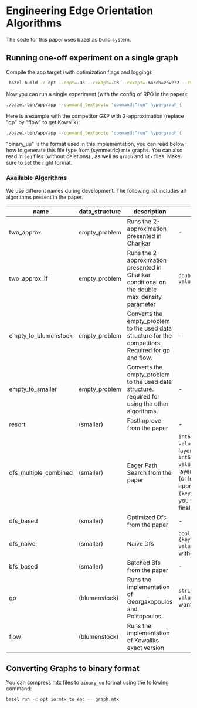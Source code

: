 # Engineering Edge Orientation Algorithms

The code for this paper uses bazel as build system.

## Running one-off experiment on a single graph

Compile the app target (with optimization flags and logging):

```sh
 bazel build -c opt --copt=-O3 --cxxopt=-O3 --cxxopt=-march=znver2 --cxxopt=-mavx --cxxopt=-finline-functions     app   --define logging=enabled
```

Now you can run a single experiment (with the config of RPO in the paper):

```sh
./bazel-bin/app/app --command_textproto 'command:"run" hypergraph {    file_path: "path/to/some/graph"    format: "binary_uu" } config { algorithm_configs{algorithm_name: "two_approx_if" data_structure:"empty_problem" double_params{key:"max_density" value:10}}  algorithm_configs{algorithm_name:"empty_to_smaller"}  algorithm_configs{algorithm_name:"resort"} algorithm_configs{algorithm_name:"dfs_multiple_combined"}}' --seed 1234
```

Here is a example with the competitor G&P with 2-approximation (replace "gp" by "flow" to get Kowalik):

```sh
./bazel-bin/app/app --command_textproto 'command:"run" hypergraph {    file_path: "path/to/some/graph"    format: "binary_uu" } config { algorithm_configs{algorithm_name: "two_approx" data_structure:"empty_problem"}  algorithm_configs{algorithm_name: "empty_to_blumenstock"}  algorithm_configs{algorithm_name:"gp"} }' --seed 1234
```

"binary_uu" is the format used in this implementation, you can read below how to generate this file type from (symmetric) mtx graphs. You can also read in `seq` files (without deletions) , as well as `graph` and `mtx` files. Make sure to set the right format.

### Available Algorithms

We use different names during development. The following list includes all algorithms present in the paper.

| name                  | data_structure | description                                                                                          | sample parameters                                                                                                                                                                                                                                                                                                                                      |
| --------------------- | -------------- | ---------------------------------------------------------------------------------------------------- | ------------------------------------------------------------------------------------------------------------------------------------------------------------------------------------------------------------------------------------------------------------------------------------------------------------------------------------------------------ |
| two_approx            | empty_problem  | Runs the 2-approximation presented in Charikar                                                       | -                                                                                                                                                                                                                                                                                                                                                      |
| two_approx_if         | empty_problem  | Runs the 2-approximation presented in Charikar conditional on the double max_density parameter       | `double_params{key:"max_density" value:10}`                                                                                                                                                                                                                                                                                                            |
| empty_to_blumenstock  | empty_problem  | Converts the empty_problem to the used data structure for the competitors. Required for gp and flow. | -                                                                                                                                                                                                                                                                                                                                                      |
| empty_to_smaller      | empty_problem  | Converts the empty_problem to the used data structure. required for using the other algorithms.      | -                                                                                                                                                                                                                                                                                                                                                      |
| resort                | (smaller)      | FastImprove from the paper                                                                           | -                                                                                                                                                                                                                                                                                                                                                      |
| dfs_multiple_combined | (smaller)      | Eager Path Search from the paper                                                                     | `int64_params{key:"eager_size" value:1000}` (to set the size of a layer eagerly explored to 1000), `int64_params{key:"static" value:10}` (to set static number of layers eagerly explored, set to 0 (or leave empty) for dynamic approach) `bool_params {key:"leave_rest" value:1}` if you want to chain with a different final method, e.g. dfs_based |
| dfs_based             | (smaller)      | Optimized Dfs from the paper                                                                         | -                                                                                                                                                                                                                                                                                                                                                      |
| dfs_naive             | (smaller)      | Naive Dfs                                                                                            | `bool_params {key:"reset_every_time" value:1}` if you want to run without shared visited array.                                                                                                                                                                                                                                                        |
| bfs_based             | (smaller)      | Batched Bfs from the paper                                                                           | -                                                                                                                                                                                                                                                                                                                                                      |
| gp                    | (blumenstock)  | Runs the implementation of Georgakopoulos and Politopoulos                                           | `string_params{key:"flow" value:"push_relabel"}` if you want to run with push_relabel                                                                                                                                                                                                                                                                  |
| flow                  | (blumenstock)  | Runs the implementation of Kowaliks exact version                                                    |                                                                                                                                                                                                                                                                                                                                                        |

## Converting Graphs to binary format

You can compress mtx files to `binary_uu` format using the following command:

```sh
bazel run -c opt io:mtx_to_enc -- graph.mtx
```
